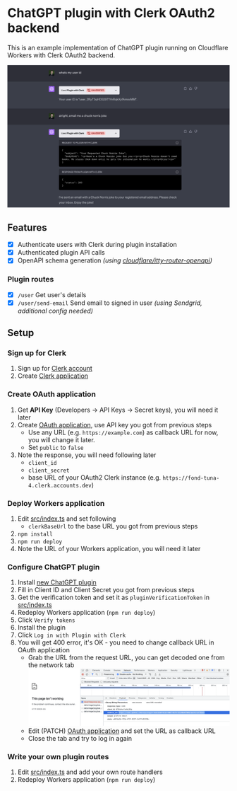 # ChatGPT plugin with Clerk OAuth2 backend

This is an example implementation of ChatGPT plugin running on Cloudflare Workers with Clerk OAuth2 backend.

![](./.github/docs/images/chatgpt-conversation.png)

## Features

- [x] Authenticate users with Clerk during plugin installation
- [x] Authenticated plugin API calls
- [x] OpenAPI schema generation _(using [cloudflare/itty-router-openapi](cloudflare/itty-router-openapi))_

### Plugin routes

- [x] `/user` Get user's details
- [x] `/user/send-email` Send email to signed in user _(using Sendgrid, additional config needed)_

## Setup

### Sign up for Clerk

1. Sign up for [Clerk account](https://dashboard.clerk.com/sign-up)
1. Create [Clerk application](https://dashboard.clerk.com/apps/new)

### Create OAuth application

1. Get **API Key** (Developers -> API Keys -> Secret keys), you will need it later
1. Create [OAuth application](https://clerk.com/docs/reference/backend-api/tag/OAuth-Applications#operation/CreateOAuthApplication), use API key you got from previous steps
   - Use any URL (e.g. `https://example.com`) as callback URL for now, you will change it later.
   - Set `public` to `false`
1. Note the response, you will need following later
   - `client_id`
   - `client_secret`
   - base URL of your OAuth2 Clerk instance (e.g. `https://fond-tuna-4.clerk.accounts.dev`)

### Deploy Workers application

1. Edit [src/index.ts](./src/index.ts) and set following
   - `clerkBaseUrl` to the base URL you got from previous steps
1. `npm install`
1. `npm run deploy`
1. Note the URL of your Workers application, you will need it later

### Configure ChatGPT plugin

1. Install [new ChatGPT plugin](https://chat.openai.com/?model=gpt-4-plugins)
1. Fill in Client ID and Client Secret you got from previous steps
1. Get the verification token and set it as `pluginVerificationToken` in [src/index.ts](./src/index.ts)
1. Redeploy Workers application (`npm run deploy`)
1. Click `Verify tokens`
1. Install the plugin
1. Click `Log in with Plugin with Clerk`
1. You will get 400 error, it's OK - you need to change callback URL in OAuth application
   - Grab the URL from the request URL, you can get decoded one from the network tab
     ![./.github/images/redirect_uri.png](./.github/docs/images/redirect_uri.png)
   - Edit (PATCH) [OAuth application](https://clerk.com/docs/reference/backend-api/tag/OAuth-Applications#operation/UpdateOAuthApplication) and set the URL as callback URL
   - Close the tab and try to log in again

### Write your own plugin routes

1. Edit [src/index.ts](./src/index.ts) and add your own route handlers
1. Redeploy Workers application (`npm run deploy`)
